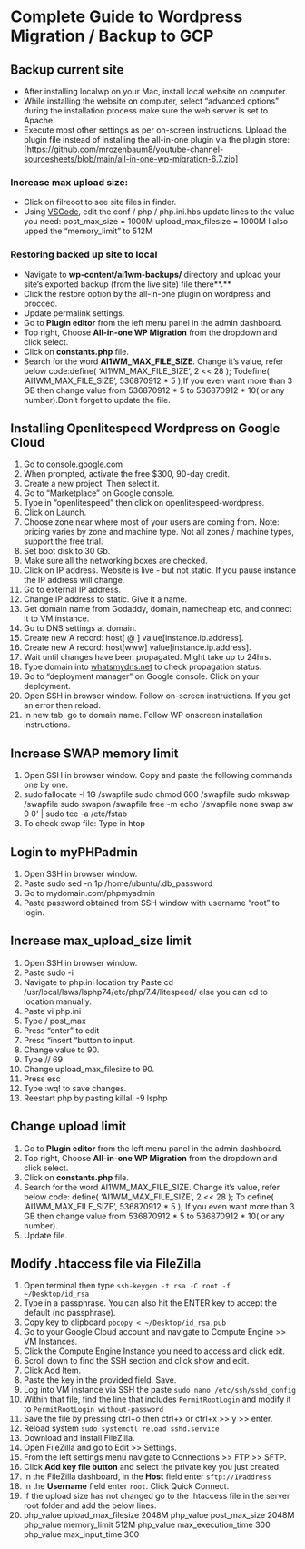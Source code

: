 # Complete Guide to Wordpress Migration / Backup to GCP

## Backup current site

- After installing localwp on your Mac, install local website on computer.
- While installing the website on computer, select “advanced options” during the installation process make sure the web server is set to Apache.
- Execute most other settings as per on-screen instructions.  Upload the plugin file instead of installing the all-in-one plugin via the plugin store: [https://github.com/mrozenbaum8/youtube-channel-sourcesheets/blob/main/all-in-one-wp-migration-6.7.zip]

### Increase max upload size:

- Click on filreoot to see site files in finder.
- Using [VSCode](https://code.visualstudio.com), edit the conf / php / php.ini.hbs update lines to the value you need: post_max_size = 1000M upload_max_filesize = 1000M I also upped the “memory_limit” to 512M

### Restoring backed up site to local

- Navigate to **wp-content/ai1wm-backups/** directory and upload your site’s exported backup (from the live site) file there**.**
- Click the restore option by the all-in-one plugin on wordpress and procced.
- Update permalink settings.
- Go to **Plugin editor** from the left menu panel in the admin dashboard.
- Top right, Choose **All-in-one WP Migration** from the dropdown and click select.
- Click on **constants.php** file.
- Search for the word **AI1WM_MAX_FILE_SIZE**. Change it’s value, refer below code:define( ‘AI1WM_MAX_FILE_SIZE’, 2 << 28 ); Todefine( ‘AI1WM_MAX_FILE_SIZE’, 536870912 * 5 );If you even want more than 3 GB then change value from 536870912 * 5 to 536870912 * 10( or any number).Don’t forget to update the file.

## Installing Openlitespeed Wordpress on Google Cloud

1. Go to console.google.com
2. When prompted, activate the free $300, 90-day credit.
3. Create a new project. Then select it.
4. Go to “Marketplace” on Google console.
5. Type in “openlitespeed” then click on openlitespeed-wordpress.
6. Click on Launch.
7. Choose zone near where most of your users are coming from. Note: pricing varies by zone and machine type. Not all zones / machine types, support the free trial.
8. Set boot disk to 30 Gb.
9. Make sure all the networking boxes are checked.
10. Click on IP address. Website is live - but not static. If you pause instance the IP address will change.
11. Go to external IP address.
12. Change IP address to static. Give it a name.
13. Get domain name from  Godaddy, domain, namecheap etc, and connect it to VM instance.
14. Go to DNS settings at domain.
15. Create new A record: host[ @ ] value[instance.ip.address].
16. Create new A record: host[www]  value[instance.ip.address].
17. Wait until changes have been propagated. Might take up to 24hrs.
18. Type domain into [whatsmydns.net](http://whatsmydns.net) to check propagation status.
19. Go to “deployment manager” on Google console. Click on your deployment.
20. Open SSH in browser window. Follow on-screen instructions. If you get an error then reload.
21. In new tab, go to domain name. Follow WP onscreen installation instructions.

## Increase SWAP memory limit

1. Open SSH in browser window. Copy and paste the following commands one by one.
2. sudo fallocate -l 1G /swapfile
sudo chmod 600 /swapfile
sudo mkswap /swapfile
sudo swapon /swapfile
free -m
echo '/swapfile none swap sw 0 0' | sudo tee -a /etc/fstab 
3. To check swap file: Type in htop

## Login to myPHPadmin

1. Open SSH in browser window.
2. Paste sudo sed -n 1p /home/ubuntu/.db_password
3. Go to mydomain.com/phpmyadmin
4. Paste password obtained from SSH window with username “root” to login.

## Increase max_upload_size limit

1. Open SSH in browser window.
2. Paste sudo -i
3. Navigate to php.ini location try Paste cd /usr/local/lsws/lsphp74/etc/php/7.4/litespeed/ else you can cd to location manually.
4. Paste vi php.ini
5. Type / post_max
6. Press “enter” to edit
7. Press “insert “button to input.
8. Change value to 90.
9. Type // 69
10. Change upload_max_filesize to 90.
11. Press esc
12. Type :wq! to save changes.
13. Reestart php by pasting killall -9 lsphp

## Change upload limit

1. Go to **Plugin editor** from the left menu panel in the admin dashboard.
2. Top right, Choose **All-in-one WP Migration** from the dropdown and click select.
3. Click on **constants.php** file.
4. Search for the word AI1WM_MAX_FILE_SIZE. Change it’s value, refer below code:
define( ‘AI1WM_MAX_FILE_SIZE’, 2 << 28 );
To
define( ‘AI1WM_MAX_FILE_SIZE’, 536870912 * 5 );
If you even want more than 3 GB then change value from 536870912 * 5 to 536870912 * 10( or any number).
5. Update file.

## Modify .htaccess file via FileZilla

1. Open terminal then type `ssh-keygen -t rsa -C root -f ~/Desktop/id_rsa`
2. Type in a passphrase. You can also hit the ENTER key to accept the default (no passphrase).
3. Copy key to clipboard `pbcopy < ~/Desktop/id_rsa.pub`
4. Go to your Google Cloud account and navigate to Compute Engine >> VM Instances.
5. Click the Compute Engine Instance you need to access and click edit.
6. Scroll down to find the SSH section and click show and edit.
7. Click Add Item.
8. Paste the key in the provided field. Save.
9. Log into VM instance via SSH the paste `sudo nano /etc/ssh/sshd_config`
10. Within that file, find the line that includes `PermitRootLogin`
and modify it to `PermitRootLogin without-password`
11. Save the file by pressing ctrl+o then ctrl+x or ctrl+x >> y >> enter.
12. Reload system `sudo systemctl reload sshd.service`
13. Download and install FileZilla.
14. Open FileZilla and go to Edit >> Settings.
15. From the left settings menu navigate to Connections >> FTP >> SFTP.
16. Click **Add key file button** and select the private key you just created.
17. In the FileZilla dashboard, in the **Host** field enter `sftp://IPaddress`
18. In the **Username** field enter `root`. Click Quick Connect.
19. If the upload size has not changed go to the .htaccess file in the server root folder and add the below lines.
20. php_value upload_max_filesize 2048M
php_value post_max_size 2048M
php_value memory_limit 512M
php_value max_execution_time 300
php_value max_input_time 300